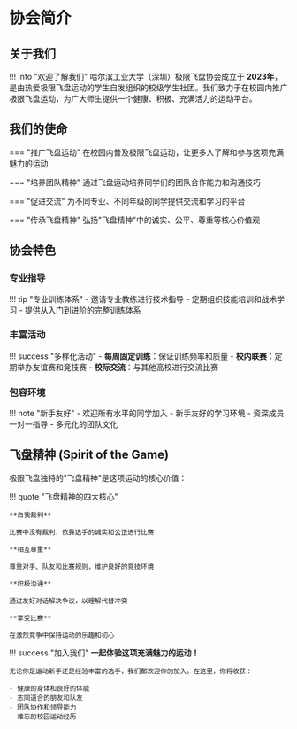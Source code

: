 # 协会简介

## 关于我们

!!! info "欢迎了解我们"
    哈尔滨工业大学（深圳）极限飞盘协会成立于 **2023年**，是由热爱极限飞盘运动的学生自发组织的校级学生社团。我们致力于在校园内推广极限飞盘运动，为广大师生提供一个健康、积极、充满活力的运动平台。

## 我们的使命

=== "推广飞盘运动"
    在校园内普及极限飞盘运动，让更多人了解和参与这项充满魅力的运动

=== "培养团队精神"
    通过飞盘运动培养同学们的团队合作能力和沟通技巧

=== "促进交流"
    为不同专业、不同年级的同学提供交流和学习的平台

=== "传承飞盘精神"
    弘扬"飞盘精神"中的诚实、公平、尊重等核心价值观

## 协会特色

### 专业指导

!!! tip "专业训练体系"
    - 邀请专业教练进行技术指导
    - 定期组织技能培训和战术学习
    - 提供从入门到进阶的完整训练体系

### 丰富活动

!!! success "多样化活动"
    - **每周固定训练**：保证训练频率和质量
    - **校内联赛**：定期举办友谊赛和竞技赛
    - **校际交流**：与其他高校进行交流比赛

### 包容环境

!!! note "新手友好"
    - 欢迎所有水平的同学加入
    - 新手友好的学习环境
    - 资深成员一对一指导
    - 多元化的团队文化

## 飞盘精神 (Spirit of the Game)

极限飞盘独特的"飞盘精神"是这项运动的核心价值：

!!! quote "飞盘精神的四大核心"

    **自我裁判**
    
    比赛中没有裁判，依靠选手的诚实和公正进行比赛

    **相互尊重**
    
    尊重对手、队友和比赛规则，维护良好的竞技环境

    **积极沟通**
    
    通过友好对话解决争议，以理解代替冲突

    **享受比赛**
    
    在激烈竞争中保持运动的乐趣和初心

!!! success "加入我们"
    **一起体验这项充满魅力的运动！**
    
    无论你是运动新手还是经验丰富的选手，我们都欢迎你的加入。在这里，你将收获：
    
    - 健康的身体和良好的体能
    - 志同道合的朋友和队友
    - 团队协作和领导能力
    - 难忘的校园运动经历